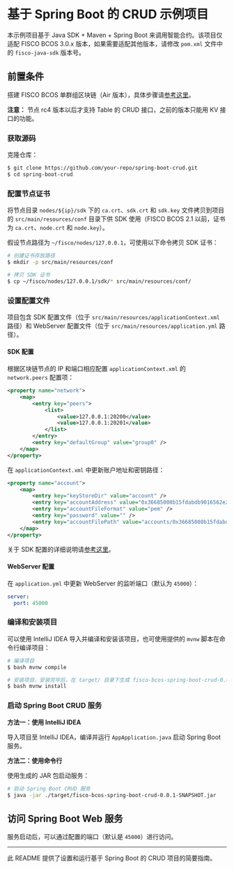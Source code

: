 # 基于 Spring Boot 的 CRUD 示例项目

本示例项目基于 Java SDK + Maven + Spring Boot 来调用智能合约。该项目仅适配 FISCO BCOS 3.0.x 版本，如果需要适配其他版本，请修改 `pom.xml` 文件中的 `fisco-java-sdk` 版本号。

## 前置条件

搭建 FISCO BCOS 单群组区块链（Air 版本），具体步骤请[参考这里](https://fisco-bcos-doc.readthedocs.io/zh_CN/latest/docs/tutorial/air/build_chain.html)。

**注意：** 节点 rc4 版本以后才支持 Table 的 CRUD 接口，之前的版本只能用 KV 接口的功能。

### 获取源码

克隆仓库：

```bash
$ git clone https://github.com/your-repo/spring-boot-crud.git
$ cd spring-boot-crud
```

### 配置节点证书

将节点目录 `nodes/${ip}/sdk` 下的 `ca.crt`、`sdk.crt` 和 `sdk.key` 文件拷贝到项目的 `src/main/resources/conf` 目录下供 SDK 使用（FISCO BCOS 2.1 以前，证书为 `ca.crt`、`node.crt` 和 `node.key`）。

假设节点路径为 `~/fisco/nodes/127.0.0.1`，可使用以下命令拷贝 SDK 证书：

```bash
# 创建证书存放路径
$ mkdir -p src/main/resources/conf

# 拷贝 SDK 证书
$ cp ~/fisco/nodes/127.0.0.1/sdk/* src/main/resources/conf/
```

### 设置配置文件

项目包含 SDK 配置文件（位于 `src/main/resources/applicationContext.xml` 路径）和 WebServer 配置文件（位于 `src/main/resources/application.yml` 路径）。

#### SDK 配置

根据区块链节点的 IP 和端口相应配置 `applicationContext.xml` 的 `network.peers` 配置项：

```xml
<property name="network">
    <map>
        <entry key="peers">
            <list>
                <value>127.0.0.1:20200</value>
                <value>127.0.0.1:20201</value>
            </list>
        </entry>
        <entry key="defaultGroup" value="group0" />
    </map>
</property>
```

在 `applicationContext.xml` 中更新账户地址和密钥路径：

```xml
<property name="account">
    <map>
        <entry key="keyStoreDir" value="account" />
        <entry key="accountAddress" value="0x36685008b15fdabdb9016562e21f6aa2af56d32d" />
        <entry key="accountFileFormat" value="pem" />
        <entry key="password" value="" />
        <entry key="accountFilePath" value="accounts/0x36685008b15fdabdb9016562e21f6aa2af56d32d.pem" />
    </map>
</property>
```

关于 SDK 配置的详细说明请[参考这里](https://fisco-bcos-documentation.readthedocs.io/zh_CN/latest/docs/sdk/java_sdk/configuration.html)。

#### WebServer 配置

在 `application.yml` 中更新 WebServer 的监听端口（默认为 `45000`）：

```yml
server:
  port: 45000
```

### 编译和安装项目

可以使用 IntelliJ IDEA 导入并编译和安装该项目，也可使用提供的 `mvnw` 脚本在命令行编译项目：

```bash
# 编译项目
$ bash mvnw compile

# 安装项目，安装完毕后，在 target/ 目录下生成 fisco-bcos-spring-boot-crud-0.0.1-SNAPSHOT.jar 的 JAR 包
$ bash mvnw install
```

### 启动 Spring Boot CRUD 服务

**方法一：使用 IntelliJ IDEA**

导入项目至 IntelliJ IDEA，编译并运行 `AppApplication.java` 启动 Spring Boot 服务。

**方法二：使用命令行**

使用生成的 JAR 包启动服务：

```bash
# 启动 Spring Boot CRUD 服务
$ java -jar ./target/fisco-bcos-spring-boot-crud-0.0.1-SNAPSHOT.jar
```

## 访问 Spring Boot Web 服务

服务启动后，可以通过配置的端口（默认是 `45000`）进行访问。

---

此 README 提供了设置和运行基于 Spring Boot 的 CRUD 项目的简要指南。
